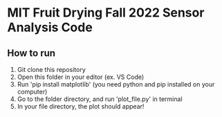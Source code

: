 # MIT Fruit Drying Fall 2022 Sensor Analysis Code

## How to run

1. Git clone this repository
2. Open this folder in your editor (ex. VS Code)
3. Run 'pip install matplotlib' (you need python and pip installed on your computer)
4. Go to the folder directory, and run 'plot_file.py' in terminal
5. In your file directory, the plot should appear!
